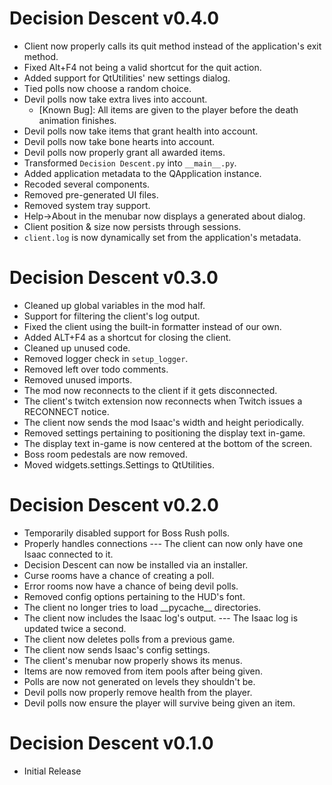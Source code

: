 # Decision Descent v0.4.0

* Client now properly calls its quit method instead of the application's exit method.
* Fixed Alt+F4 not being a valid shortcut for the quit action.
* Added support for QtUtilities' new settings dialog.
* Tied polls now choose a random choice.
* Devil polls now take extra lives into account.
    * [Known Bug]: All items are given to the player before the death animation finishes.
* Devil polls now take items that grant health into account.
* Devil polls now take bone hearts into account.
* Devil polls now properly grant all awarded items.
* Transformed `Decision Descent.py` into `__main__.py`.
* Added application metadata to the QApplication instance.
* Recoded several components.
* Removed pre-generated UI files.
* Removed system tray support.
* Help→About in the menubar now displays a generated about dialog.
* Client position & size now persists through sessions.
* `client.log` is now dynamically set from the application's metadata.


# Decision Descent v0.3.0

* Cleaned up global variables in the mod half.
* Support for filtering the client's log output.
* Fixed the client using the built-in formatter instead of our own.
* Added ALT+F4 as a shortcut for closing the client.
* Cleaned up unused code.
* Removed logger check in `setup_logger`.
* Removed left over todo comments.
* Removed unused imports.
* The mod now reconnects to the client if it gets disconnected.
* The client's twitch extension now reconnects when Twitch issues a RECONNECT notice.
* The client now sends the mod Isaac's width and height periodically.
* Removed settings pertaining to positioning the display text in-game.
* The display text in-game is now centered at the bottom of the screen.
* Boss room pedestals are now removed.
* Moved widgets.settings.Settings to QtUtilities.


# Decision Descent v0.2.0

* Temporarily disabled support for Boss Rush polls.
* Properly handles connections --- The client can now only have one Isaac connected to it.
* Decision Descent can now be installed via an installer.
* Curse rooms have a chance of creating a poll.
* Error rooms now have a chance of being devil polls.
* Removed config options pertaining to the HUD's font.
* The client no longer tries to load \_\_pycache\_\_ directories.
* The client now includes the Isaac log's output.  --- The Isaac log is updated twice a second.
* The client now deletes polls from a previous game.
* The client now sends Isaac's config settings.
* The client's menubar now properly shows its menus.
* Items are now removed from item pools after being given.
* Polls are now not generated on levels they shouldn't be.
* Devil polls now properly remove health from the player.
* Devil polls now ensure the player will survive being given an item.


# Decision Descent v0.1.0

* Initial Release
